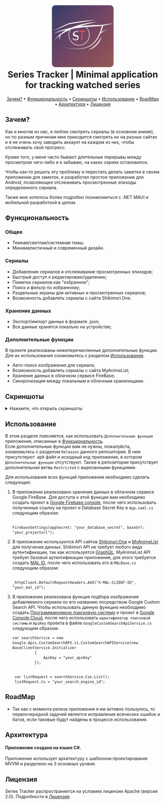 <h1 align="center">
    <img src="images/mainicon.svg" width="200px" height="200px" alt="icon" />
    <br />
    <b>Series Tracker | Minimal application for tracking watched series</b>
</h1>

<p align="center">
    <a href="#зачем">Зачем?</a>
    •
    <a href="#функциональность">Функциональность</a>
    •
    <a href="#скриншоты">Скриншоты</a>
    •
    <a href="#использование">Использование</a>
    •
    <a href="#roadmap">RoadMap</a>
    •
    <a href="#архитектура">Архитектура</a>
    •
    <a href="#лицензия">Лицензия</a>
</p>

## Зачем?

<p>
Как и многие из нас, я люблю смотреть сериалы (в основном аниме), но по разным причинам мне приходится смотреть их на разных сайтах и я не очень хочу заводить аккаунт на каждом из них, чтобы отслеживать свой прогресс. 
 
Кроме того, у меня часто бывают длительные перерывы между просмотром чего-либо и я забываю, на каких сериях остановился. 

Чтобы как-то решить эту проблему и перестать делать заметки в своем приложении для заметок, я разработал простое приложение для Android, позволяющее отслеживать просмотренные эпизоды определенного сериала.

Также мне хотелось более подробно познакомиться с .NET MAUI и мобильной разработкой в целом.
</p>


## Функциональность


### Общее
<ul>
    <li>Темная/светлая/системная темы;</li>
    <li>Минималистичный и современный дизайн.</li>
</ul>

### Сериалы
<ul>
  <li>Добавление сериалов и отслеживание просмотренных эпизодов;</li>
  <li>Быстрый доступ к редактироваю/удалению;</li>
  <li>Пометка сериалов как "избранное";</li>
  <li>Поиск и фильтр по избранному;</li>
  <li>Раздельные экраны для активных и просмотренных сериалов;</li>
  <li>Возможность добавлять сериалы с сайта Shikimori.One.</li>
</ul>

### Хранение данных
<ul>
  <li>Экспорт/импорт данных в формате .json;</li>
  <li>Все данные хранятся локально на устройстве;</li>
</ul>

### Дополнительные функции
<p>В проекте реализованы нижеперечисленные дополнительные функции. Для их использования ознакомьтесь с разделом  <a href="#использование">Использование</a>.</p>
<ul>
  <li>Авто-поиск изображения для сериала;</li>
  <li>Возможность добавлять сериалы с сайта MyAnimeList;</li>
  <li>Хранение данных в облачном сервисе FireBase;</li>
  <li>Синхронизация между локальным и облачным хранилищами.</li>
</ul>

## Скриншоты

<details>
  <summary>Нажмите, что открыть скриншоты</summary>

<div>
</br>
    <p align="center">
      <img src="images/frame1.png" height="400"  alt="screenshot"/>
      <img src="images/frame2.png" height="400"  alt="screenshot"/>
      <img src="images/frame3.png" height="400"  alt="screenshot"/>
    </p>
    <p align="center">
      <img src="images/frame4.png" height="400"  alt="screenshot"/>
      <img src="images/frame5.png" height="400"  alt="screenshot"/>
      <img src="images/frame6.png" height="400"  alt="screenshot"/>
    </p>
    <p align="center">
        <img src="images/frame7.png" height="400"  alt="screenshot"/>
    </p>
  </div>
</details>

## Использование

В этом разделе поясняется, как использовать `Дополнительные функции` приложения, описанные в <a href="#функциональность">Функциональность</a>. </br>
Если дополнительные функции вам не нужны, пожалуйста, ознакомьтесь с разделом `Releases` данного репозитория. В нем присутствуют .apk файл и исходный код приложения, в котором `Дополнительные функции` отсутствуют. Также в репозитории присутствует дополнительная ветвь `Restricted` с вырезанными функциями.

Для использования всех функций приложения необходимо сделать следующее:
    <ol>
    <li>
      В приложении реализовано хранение данных в облачном сервисе Google FireBase. Для доступа к этой функции вам необходимо создать проект в [Google Firebase console](https://console.firebase.google.com), 
      после чего использовать полученные ссылку на проект и Database Secret Key в `App.xaml.cs` следующим образом: <br />
```

FirebaseSettings(appSecret: "your_database_secret", baseUrl: "your_projecturl");

```
</li>
<li>
  
  В приложение используются API сайтов [Shikimori.One](https://shikimori.one/) и [MyAnimeList](https://myanimelist.net/) для получения данных. Shikimori API не требует любого вида аутентификации, так как используется
  [GraphQL](https://shikimori.one/api/doc/graphql). MyAnimeList API требует базовой аутентификации приложения, для этого требуется создать [MAL ID](https://myanimelist.net/apiconfig), после чего использовать его в `MALBase.cs` следующим образом: <br />
 
  ```
  
  _httpClient.DefaultRequestHeaders.Add("X-MAL-CLIENT-ID", "your_mal_id");
  
  ```
</li>
<li>
  
  В приложении реализована функция подбора изображения добавляемого сериала по его названию посредством Google Custom Search API. Чтобы использовать данную функцию необходимо создать 
  [Программируемую поисковую систему](https://programmablesearchengine.google.com/controlpanel/all) и проект в [Google Console Cloud](https://console.cloud.google.com), после чего использовать `идентификатор поисковой системы` и `ApiKey` проекта в файле
  `GoogleCustomSearchApiService.cs` следующим образом:

  ```
 var searchService = new Google.Apis.CustomSearchAPI.v1.CustomSearchAPIService(new BaseClientService.Initializer
            {
                ApiKey = "your_apiKey"
            });

```
```

 var listRequest = searchService.Cse.List();
 listRequest.Cx = "your_search_engine_id";

```
</li>
</ol>


## RoadMap

<ul>
    <li>Так как с момента релиза приложения я им активно пользуюсь, то первоочередной задачей является исправление всяческих ошибок и багов, если таковые будут найдены в процессе использования.</li>
</ul>

## Архитектура

#### Приложение создано на языке C#.

Приложение использует архитектуру с шаблоном проектирования MVVM и разделено на 3 основных уровня.

## Лицензия

Series Tracker распространяется на условиях лицензии Apache (версия 2.0). Подробности в [Лицензия](LICENSE.txt).
